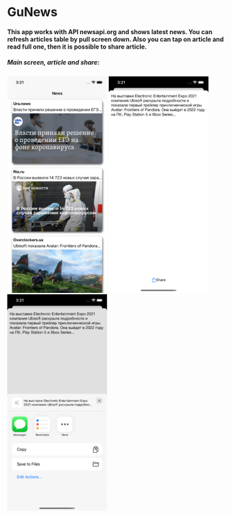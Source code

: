 # GuNews
#### This app works with API newsapi.org and shows latest news. You can refresh articles table by pull screen down. Also you can tap on article and read full one, then it is possible to share article.

  
##### Main screen, article and share:

<p float="left">
  <img src="https://github.com/VldSab/IOS/blob/main/GuNews/Photo/MainScreen.png" width="230"/>
  <img src="https://github.com/VldSab/IOS/blob/main/GuNews/Photo/Article.png" width="230"/>
  <img src="https://github.com/VldSab/IOS/blob/main/GuNews/Photo/Share.png" width="230"/>
</p>
  
